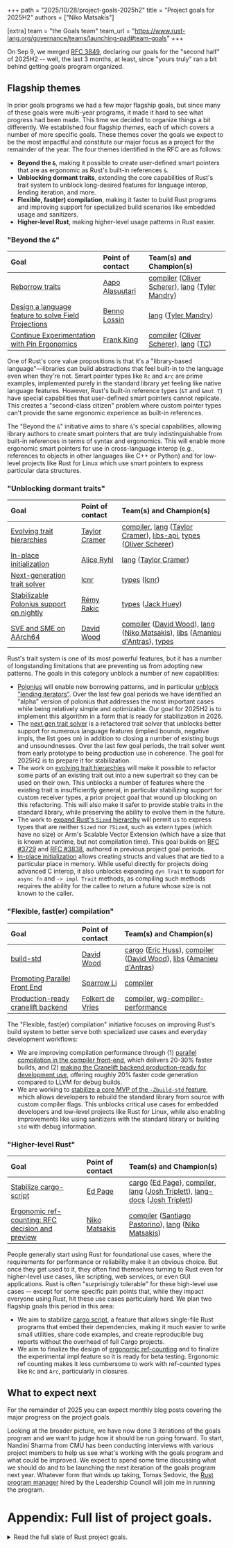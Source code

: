 +++
path = "2025/10/28/project-goals-2025h2"
title = "Project goals for 2025H2"
authors = ["Niko Matsakis"]

[extra]
team = "the Goals team"
team_url = "https://www.rust-lang.org/governance/teams/launching-pad#team-goals"
+++

On Sep 9, we merged [RFC 3849](https://github.com/rust-lang/rfcs/pull/3849), declaring our goals for the "second half" of 2025H2 -- well, the last 3 months, at least, since "yours truly" ran a bit behind getting goals program organized.

## Flagship themes

In prior goals programs we had a few major flagship goals, but since many of these goals were multi-year programs, it made it hard to see what progress had been made. This time we decided to organize things a bit differently. We established four flagship *themes*, each of which covers a number of more specific goals. These themes cover the goals we expect to be the most impactful and constitute our major focus as a project for the remainder of the year. The four themes identified in the RFC are as follows:

* **Beyond the `&`**, making it possible to create user-defined smart pointers that are as ergonomic as Rust's built-in references `&`.
* **Unblocking dormant traits**, extending the core capabilities of Rust's trait system to unblock long-desired features for language interop, lending iteration, and more.
* **Flexible, fast(er) compilation**, making it faster to build Rust programs and improving support for specialized build scenarios like embedded usage and sanitizers.
* **Higher-level Rust**, making higher-level usage patterns in Rust easier.

### "Beyond the `&`"

| Goal                                                                         | Point of contact | Team(s) and Champion(s)                      |
| :--                                                                          | :--          | :--                                          |
| [Reborrow traits](https://rust-lang.github.io/rust-project-goals/2025h2/autoreborrow-traits.html)                                    | [Aapo Alasuutari][]    | [compiler] ([Oliver Scherer][]), [lang] ([Tyler Mandry][])     |
| [Design a language feature to solve Field Projections](https://rust-lang.github.io/rust-project-goals/2025h2/field-projections.html) | [Benno Lossin][] | [lang] ([Tyler Mandry][])                            |
| [Continue Experimentation with Pin Ergonomics](https://rust-lang.github.io/rust-project-goals/2025h2/pin-ergonomics.html)            | [Frank King][]  | [compiler] ([Oliver Scherer][]), [lang] ([TC][]) |


One of Rust's core value propositions is that it's a "library-based language"—libraries can build abstractions that feel built-in to the language even when they're not. Smart pointer types like `Rc` and `Arc` are prime examples, implemented purely in the standard library yet feeling like native language features. However, Rust's built-in reference types (`&T` and `&mut T`) have special capabilities that user-defined smart pointers cannot replicate. This creates a "second-class citizen" problem where custom pointer types can't provide the same ergonomic experience as built-in references.

The "Beyond the `&`" initiative aims to share `&`'s special capabilities, allowing library authors to create smart pointers that are truly indistinguishable from built-in references in terms of syntax and ergonomics. This will enable more ergonomic smart pointers for use in cross-language interop (e.g., references to objects in other languages like C++ or Python) and for low-level projects like Rust for Linux which use smart pointers to express particular data structures.

### "Unblocking dormant traits"

| Goal                                                    | Point of contact | Team(s) and Champion(s)                                        |
| :--                                                     | :--       | :--                                                            |
| [Evolving trait hierarchies](https://rust-lang.github.io/rust-project-goals/2025h2/evolving-traits.html)        | [Taylor Cramer][] | [compiler], [lang] ([Taylor Cramer][]), [libs-api], [types] ([Oliver Scherer][]) |
| [In-place initialization](https://rust-lang.github.io/rust-project-goals/2025h2/in-place-initialization.html)   | [Alice Ryhl][] | [lang] ([Taylor Cramer][])                                             |
| [Next-generation trait solver](https://rust-lang.github.io/rust-project-goals/2025h2/next-solver.html)          | [lcnr][]     | [types] ([lcnr][])                                                |
| [Stabilizable Polonius support on nightly](https://rust-lang.github.io/rust-project-goals/2025h2/polonius.html) | [Rémy Rakic][]      | [types] ([Jack Huey][])                                            |
| [SVE and SME on AArch64](https://rust-lang.github.io/rust-project-goals/2025h2/scalable-vectors.html) | [David Wood][]       | [compiler] ([David Wood][]), [lang] ([Niko Matsakis][]), [libs] ([Amanieu d'Antras][]), [types]           |


Rust's trait system is one of its most powerful features, but it has a number of longstanding limitations that are preventing us from adopting new patterns. The goals in this category unblock a number of new capabilities:

* [Polonius](https://rust-lang.github.io/rust-project-goals/2025h2/./polonius.html) will enable new borrowing patterns, and in particular [unblock "lending iterators"](https://github.com/rust-lang/rust/issues/92985). Over the last few goal periods we have identified an "alpha" version of polonius that addresses the most important cases while being relatively simple and optimizable. Our goal for 2025H2 is to implement this algorithm in a form that is ready for stabilization in 2026.
* The [next gen trait solver](https://rust-lang.github.io/rust-project-goals/2025h2/./next-solver.html) is a refactored trait solver that unblocks better support for numerous language features (implied bounds, negative impls, the list goes on) in addition to closing a number of existing bugs and unsoundnesses. Over the last few goal periods, the trait solver went from early prototype to being production use in coherence. The goal for 2025H2 is to prepare it for stabilization.
* The work on [evolving trait hierarchies](https://rust-lang.github.io/rust-project-goals/2025h2/./evolving-traits.html) will make it possible to refactor some parts of an existing trait out into a new supertrait so they can be used on their own. This unblocks a number of features where the existing trait is insufficiently general, in particular stabilizing support for custom receiver types, a prior project goal that wound up blocking on this refactoring. This will also make it safer to provide stable traits in the standard library, while preserving the ability to evolve them in the future.
* The work to [expand Rust's `Sized` hierarchy](https://rust-lang.github.io/rust-project-goals/2025h2/./scalable-vectors.html) will permit us to express types that are neither `Sized` nor `?Sized`, such as extern types (which have no size) or Arm's Scalable Vector Extension (which have a size that is known at runtime, but not compilation time). This goal builds on [RFC #3729](https://github.com/rust-lang/rfcs/pull/3729) and [RFC #3838](https://github.com/rust-lang/rfcs/pull/3838), authored in previous project goal periods.
* [In-place initialization](https://rust-lang.github.io/rust-project-goals/2025h2/./in-place-initialization.html) allows creating structs and values that are tied to a particular place in memory. While useful directly for projects doing advanced C interop, it also unblocks expanding `dyn Trait` to support for `async fn` and `-> impl Trait` methods, as compiling such methods requires the ability for the callee to return a future whose size is not known to the caller.

### "Flexible, fast(er) compilation"

| Goal                                                                | Point of contact | Team(s) and Champion(s)                                      |
| :--                                                                 | :--         | :--                                                          |
| [build-std](https://rust-lang.github.io/rust-project-goals/2025h2/build-std.html)                                           | [David Wood][]  | [cargo] ([Eric Huss][]), [compiler] ([David Wood][]), [libs] ([Amanieu d'Antras][]) |
| [Promoting Parallel Front End](https://rust-lang.github.io/rust-project-goals/2025h2/parallel-front-end.html)               | [Sparrow Li][] | [compiler]                                                   |
| [Production-ready cranelift backend](https://rust-lang.github.io/rust-project-goals/2025h2/production-ready-cranelift.html) | [Folkert de Vries][] | [compiler], [wg-compiler-performance]                        |


The "Flexible, fast(er) compilation" initiative focuses on improving Rust's build system to better serve both specialized use cases and everyday development workflows:

* We are improving compilation performance through (1) [parallel compilation in the compiler front-end](https://rust-lang.github.io/rust-project-goals/2025h2/./parallel-front-end.html), which delivers 20-30% faster builds, and (2) [making the Cranelift backend production-ready for development use](https://rust-lang.github.io/rust-project-goals/2025h2/./production-ready-cranelift.html), offering roughly 20% faster code generation compared to LLVM for debug builds.
* We are working to [stabilize a core MVP of the `-Zbuild-std` feature](https://rust-lang.github.io/rust-project-goals/2025h2/./build-std.html), which allows developers to rebuild the standard library from source with custom compiler flags. This unblocks critical use cases for embedded developers and low-level projects like Rust for Linux, while also enabling improvements like using sanitizers with the standard library or building `std` with debug information.

### "Higher-level Rust"

| Goal                                                                | Point of contact | Team(s) and Champion(s)                                                           |
| :--                                                                 | :--           | :--                                                                               |
| [Stabilize cargo-script](https://rust-lang.github.io/rust-project-goals/2025h2/cargo-script.html)                           | [Ed Page][]        | [cargo] ([Ed Page][]), [compiler], [lang] ([Josh Triplett][]), [lang-docs] ([Josh Triplett][]) |
| [Ergonomic ref-counting: RFC decision and preview](https://rust-lang.github.io/rust-project-goals/2025h2/ergonomic-rc.html) | [Niko Matsakis][] | [compiler] ([Santiago Pastorino][]), [lang] ([Niko Matsakis][])                                  |


People generally start using Rust for foundational use cases, where the requirements for performance or reliability make it an obvious choice. But once they get used to it, they often find themselves turning to Rust even for higher-level use cases, like scripting, web services, or even GUI applications. Rust is often "surprisingly tolerable" for these high-level use cases -- except for some specific pain points that, while they impact everyone using Rust, hit these use cases particularly hard. We plan two flagship goals this period in this area:

* We aim to stabilize [cargo script](https://rust-lang.github.io/rust-project-goals/2025h2/./cargo-script.html), a feature that allows single-file Rust programs that embed their dependencies, making it much easier to write small utilities, share code examples, and create reproducible bug reports without the overhead of full Cargo projects.
* We aim to finalize the design of [ergonomic ref-counting](https://rust-lang.github.io/rust-project-goals/2025h2/./ergonomic-rc.html) and to finalize the experimental impl feature so it is ready for beta testing. Ergonomic ref counting makes it less cumbersome to work with ref-counted types like `Rc` and `Arc`, particularly in closures.

## What to expect next

For the remainder of 2025 you can expect monthly blog posts covering the major progress on the project goals.

Looking at the broader picture, we have now done 3 iterations of the goals program and we want to judge how it should be run going forward. To start, Nandini Sharma from CMU has been conducting interviews with various project members to help us see what's working with the goals program and what could be improved. We expect to spend some time discussing what we should do and to be launching the next iteration of the goals program next year. Whatever form that winds up taking, Tomas Sedovic, the [Rust program manager](https://blog.rust-lang.org/inside-rust/2025/06/30/program-management-update-2025-06/) hired by the Leadership Council will join me in running the program.

 # Appendix: Full list of project goals.

<details>
<summary>Read the full slate of Rust project goals.</summary>

The full slate of project goals are as follows. These goals all have identified points of contact who will drive the work forward as well as a viable work plan. 

**Invited goals.** Some goals of the goals below are "invited goals", meaning that for that goal to happen we need someone to step up and serve as a point of contact. To find the invited goals, look for the **"Help wanted"** badge in the table below. Invited goals have reserved capacity for teams and a mentor, so if you are someone looking to help Rust progress, they are a great way to get involved.

| Goal                                                                                                       | Point of contact | Team(s) and Champion(s)                                                               |
| :--                                                                                                        | :--              | :--                                                                                   |
| [Develop the capabilities to keep the FLS up to date](https://rust-lang.github.io/rust-project-goals/2025h2/FLS-up-to-date-capabilities.html)                      | [Pete LeVasseur][]      | [bootstrap] ([Jakub Beránek][]), [lang] ([Niko Matsakis][]), [opsem], [spec] ([Pete LeVasseur][]), [types] |
| [Getting Rust for Linux into stable Rust: compiler features](https://rust-lang.github.io/rust-project-goals/2025h2/Rust-for-Linux-compiler.html)                   | [Tomas Sedovic][]    | [compiler] ([Wesley Wiser][])                                                             |
| [Getting Rust for Linux into stable Rust: language features](https://rust-lang.github.io/rust-project-goals/2025h2/Rust-for-Linux-language.html)                   | [Tomas Sedovic][]    | [lang] ([Josh Triplett][]), [lang-docs] ([TC][])                                    |
| [Borrow checking in a-mir-formality](https://rust-lang.github.io/rust-project-goals/2025h2/a-mir-formality.html)                                                   | [Niko Matsakis][]    | [types] ([Niko Matsakis][])                                                               |
| [Reborrow traits](https://rust-lang.github.io/rust-project-goals/2025h2/autoreborrow-traits.html)                                                                  | [Aapo Alasuutari][]        | [compiler] ([Oliver Scherer][]), [lang] ([Tyler Mandry][])                                              |
| [build-std](https://rust-lang.github.io/rust-project-goals/2025h2/build-std.html)                                                                                  | [David Wood][]       | [cargo] ([Eric Huss][]), [compiler] ([David Wood][]), [libs] ([Amanieu d'Antras][])                          |
| [Prototype Cargo build analysis](https://rust-lang.github.io/rust-project-goals/2025h2/cargo-build-analysis.html)                                                  | [Weihang Lo][]       | [cargo] ([Weihang Lo][])                                                                  |
| [Rework Cargo Build Dir Layout](https://rust-lang.github.io/rust-project-goals/2025h2/cargo-build-dir-layout.html)                                                 | [Ross Sullivan][]     | [cargo] ([Weihang Lo][])                                                                  |
| [Prototype a new set of Cargo "plumbing" commands](https://rust-lang.github.io/rust-project-goals/2025h2/cargo-plumbing.html)                                      | ![Help Wanted][] | [cargo]                                                                               |
| [Stabilize cargo-script](https://rust-lang.github.io/rust-project-goals/2025h2/cargo-script.html)                                                                  | [Ed Page][]           | [cargo] ([Ed Page][]), [compiler], [lang] ([Josh Triplett][]), [lang-docs] ([Josh Triplett][])     |
| [Continue resolving `cargo-semver-checks` blockers for merging into cargo](https://rust-lang.github.io/rust-project-goals/2025h2/cargo-semver-checks.html)         | [Predrag Gruevski][]      | [cargo] ([Ed Page][]), [rustdoc] ([Alona Enraght-Moony][])                                          |
| [Emit Retags in Codegen](https://rust-lang.github.io/rust-project-goals/2025h2/codegen_retags.html)                                                                | [Ian McCormack][]        | [compiler] ([Ralf Jung][]), [opsem] ([Ralf Jung][])                                           |
| [Comprehensive niche checks for Rust](https://rust-lang.github.io/rust-project-goals/2025h2/comprehensive-niche-checks.html)                                       | [Bastian Kersting][]          | [compiler] ([Ben Kimock][]), [opsem] ([Ben Kimock][])                                           |
| [Const Generics](https://rust-lang.github.io/rust-project-goals/2025h2/const-generics.html)                                                                        | [Boxy][]         | [lang] ([Niko Matsakis][])                                                                |
| [Ergonomic ref-counting: RFC decision and preview](https://rust-lang.github.io/rust-project-goals/2025h2/ergonomic-rc.html)                                        | [Niko Matsakis][]    | [compiler] ([Santiago Pastorino][]), [lang] ([Niko Matsakis][])                                      |
| [Evolving trait hierarchies](https://rust-lang.github.io/rust-project-goals/2025h2/evolving-traits.html)                                                           | [Taylor Cramer][]        | [compiler], [lang] ([Taylor Cramer][]), [libs-api], [types] ([Oliver Scherer][])                        |
| [Design a language feature to solve Field Projections](https://rust-lang.github.io/rust-project-goals/2025h2/field-projections.html)                               | [Benno Lossin][]     | [lang] ([Tyler Mandry][])                                                                     |
| [Finish the std::offload module](https://rust-lang.github.io/rust-project-goals/2025h2/finishing-gpu-offload.html)                                                 | [Manuel Drehwald][]          | [compiler] ([Manuel Drehwald][]), [lang] ([TC][])                                           |
| [Run more tests for GCC backend in the Rust's CI](https://rust-lang.github.io/rust-project-goals/2025h2/gcc-backend-tests.html)                                    | [Guillaume Gomez][]  | [compiler] ([Wesley Wiser][]), [infra] ([Marco Ieni][])                                       |
| [In-place initialization](https://rust-lang.github.io/rust-project-goals/2025h2/in-place-initialization.html)                                                      | [Alice Ryhl][]        | [lang] ([Taylor Cramer][])                                                                    |
| [C++/Rust Interop Problem Space Mapping](https://rust-lang.github.io/rust-project-goals/2025h2/interop-problem-map.html)                                           | [Jon Bauman][]         | [compiler] ([Oliver Scherer][]), [lang] ([Tyler Mandry][]), [libs] ([David Tolnay][]), [opsem]                  |
| [Finish the libtest json output experiment](https://rust-lang.github.io/rust-project-goals/2025h2/libtest-json.html)                                               | [Ed Page][]           | [cargo] ([Ed Page][]), [libs-api], [testing-devex]                                         |
| [MIR move elimination](https://rust-lang.github.io/rust-project-goals/2025h2/mir-move-elimination.html)                                                            | [Amanieu d'Antras][]         | [compiler], [lang] ([Amanieu d'Antras][]), [opsem], [wg-mir-opt]                                  |
| [Next-generation trait solver](https://rust-lang.github.io/rust-project-goals/2025h2/next-solver.html)                                                             | [lcnr][]            | [types] ([lcnr][])                                                                       |
| [Implement Open API Namespace Support](https://rust-lang.github.io/rust-project-goals/2025h2/open-namespaces.html)                                                 | ![Help Wanted][] | [cargo] ([Ed Page][]), [compiler] ([b-naber][]), [crates-io] ([Carol Nichols][])                 |
| [Promoting Parallel Front End](https://rust-lang.github.io/rust-project-goals/2025h2/parallel-front-end.html)                                                      | [Sparrow Li][]      | [compiler]                                                                            |
| [Continue Experimentation with Pin Ergonomics](https://rust-lang.github.io/rust-project-goals/2025h2/pin-ergonomics.html)                                          | [Frank King][]      | [compiler] ([Oliver Scherer][]), [lang] ([TC][])                                          |
| [Stabilizable Polonius support on nightly](https://rust-lang.github.io/rust-project-goals/2025h2/polonius.html)                                                    | [Rémy Rakic][]             | [types] ([Jack Huey][])                                                                   |
| [Production-ready cranelift backend](https://rust-lang.github.io/rust-project-goals/2025h2/production-ready-cranelift.html)                                        | [Folkert de Vries][]      | [compiler], [wg-compiler-performance]                                                 |
| [Stabilize public/private dependencies](https://rust-lang.github.io/rust-project-goals/2025h2/pub-priv.html)                                                       | ![Help Wanted][] | [cargo] ([Ed Page][]), [compiler]                                                          |
| [Expand the Rust Reference to specify more aspects of the Rust language](https://rust-lang.github.io/rust-project-goals/2025h2/reference-expansion.html)           | [Josh Triplett][]    | [lang-docs] ([Josh Triplett][]), [spec] ([Josh Triplett][])                                   |
| [reflection and comptime](https://rust-lang.github.io/rust-project-goals/2025h2/reflection-and-comptime.html)                                                      | [Oliver Scherer][]         | [compiler] ([Oliver Scherer][]), [lang] ([Scott McMurray][]), [libs] ([Josh Triplett][])                     |
| [Relink don't Rebuild](https://rust-lang.github.io/rust-project-goals/2025h2/relink-dont-rebuild.html)                                                             | [Jane Lusby][]           | [cargo], [compiler]                                                                   |
| [Rust Vision Document](https://rust-lang.github.io/rust-project-goals/2025h2/rust-vision-doc.html)                                                                 | [Niko Matsakis][]    | [leadership-council]                                                                  |
| [rustc-perf improvements](https://rust-lang.github.io/rust-project-goals/2025h2/rustc-perf-improvements.html)                                                      | [James][]    | [compiler], [infra]                                                                   |
| [Stabilize rustdoc `doc_cfg` feature](https://rust-lang.github.io/rust-project-goals/2025h2/rustdoc-doc-cfg.html)                                                  | [Guillaume Gomez][]  | [rustdoc] ([Guillaume Gomez][])                                                           |
| [Add a team charter for rustdoc team](https://rust-lang.github.io/rust-project-goals/2025h2/rustdoc-team-charter.html)                                             | [Guillaume Gomez][]  | [rustdoc] ([Guillaume Gomez][])                                                           |
| [SVE and SME on AArch64](https://rust-lang.github.io/rust-project-goals/2025h2/scalable-vectors.html)                                                              | [David Wood][]       | [compiler] ([David Wood][]), [lang] ([Niko Matsakis][]), [libs] ([Amanieu d'Antras][]), [types]           |
| [Rust Stabilization of MemorySanitizer and ThreadSanitizer Support](https://rust-lang.github.io/rust-project-goals/2025h2/stabilization-of-sanitizer-support.html) | [Jakob Koschel][]       | [bootstrap], [compiler], [infra], [project-exploit-mitigations]                       |
| [Type System Documentation](https://rust-lang.github.io/rust-project-goals/2025h2/typesystem-docs.html)                                                            | [Boxy][]         | [types] ([Boxy][])                                                                    |
| [Unsafe Fields](https://rust-lang.github.io/rust-project-goals/2025h2/unsafe-fields.html)                                                                          | [Jack Wrenn][]         | [compiler] ([Jack Wrenn][]), [lang] ([Scott McMurray][])                                             |

</details>

<!-- Github usernames -->

[all]: https://www.rust-lang.org/governance/teams
[alumni]: https://www.rust-lang.org/governance/teams
[android]: https://www.rust-lang.org/governance/teams
[apple]: https://www.rust-lang.org/governance/teams
[arewewebyet]: https://www.rust-lang.org/governance/teams
[arm]: https://www.rust-lang.org/governance/teams
[arm-maintainers]: https://www.rust-lang.org/governance/teams
[book]: https://github.com/rust-lang/book
[bootstrap]: https://github.com/rust-lang/rust
[cargo]: https://github.com/rust-lang/cargo
[clippy]: https://github.com/rust-lang/rust-clippy
[clippy-contributors]: https://github.com/rust-lang/rust-clippy
[cloud-compute]: https://www.rust-lang.org/governance/teams
[codegen-c-maintainers]: https://github.com/rust-lang/rustc_codegen_c
[community]: https://github.com/rust-community/team
[community-content]: https://github.com/rust-community/content-team
[community-events]: https://github.com/rust-community/events-team
[community-localization]: https://github.com/rust-lang/community-localization
[community-rustbridge]: https://github.com/rustbridge/team
[community-survey]: https://github.com/rust-lang/surveys
[compiler]: http://github.com/rust-lang/compiler-team
[compiler-fcp]: http://github.com/rust-lang/compiler-team
[compiler-ops]: https://www.rust-lang.org/governance/teams
[content]: https://github.com/rust-lang/content-team
[cookbook]: https://github.com/rust-lang-nursery/rust-cookbook/
[council-librarians]: https://www.rust-lang.org/governance/teams
[crate-maintainers]: https://www.rust-lang.org/governance/teams
[crates-io]: https://github.com/rust-lang/crates.io
[crates-io-admins]: https://www.rust-lang.org/governance/teams
[crates-io-infra-admins]: https://www.rust-lang.org/governance/teams
[crates-io-on-call]: https://www.rust-lang.org/governance/teams
[devtools]: https://github.com/rust-dev-tools/dev-tools-team
[docker]: https://github.com/rust-lang/docker-rust/
[docs-rs]: https://github.com/rust-lang/docs.rs
[docs-rs-reviewers]: https://github.com/rust-lang/docs.rs
[edition]: http://github.com/rust-lang/edition-team
[emacs]: https://www.rust-lang.org/governance/teams
[emscripten]: https://www.rust-lang.org/governance/teams
[expect-test]: https://www.rust-lang.org/governance/teams
[foundation-board-project-directors]: https://www.rust-lang.org/governance/teams
[foundation-email-redirects]: https://www.rust-lang.org/governance/teams
[fuchsia]: https://www.rust-lang.org/governance/teams
[goal-owners]: https://www.rust-lang.org/governance/teams
[goals]: https://github.com/rust-lang/rust-project-goals
[gsoc-contributors]: https://www.rust-lang.org/governance/teams
[hiring]: https://www.rust-lang.org/governance/teams
[infra]: https://github.com/rust-lang/infra-team
[infra-admins]: https://www.rust-lang.org/governance/teams
[infra-bors]: https://github.com/rust-lang/bors
[inside-rust-reviewers]: https://www.rust-lang.org/governance/teams
[lang]: http://github.com/rust-lang/lang-team
[lang-advisors]: https://www.rust-lang.org/governance/teams
[lang-docs]: https://www.rust-lang.org/governance/teams
[lang-ops]: https://www.rust-lang.org/governance/teams
[launching-pad]: https://www.rust-lang.org/governance/teams
[leadership-council]: https://github.com/rust-lang/leadership-council
[leads]: https://www.rust-lang.org/governance/teams
[libs]: https://github.com/rust-lang/libs-team
[libs-api]: https://www.rust-lang.org/governance/teams
[libs-contributors]: https://www.rust-lang.org/governance/teams
[loongarch]: https://www.rust-lang.org/governance/teams
[mentors]: https://www.rust-lang.org/governance/teams
[mentorship]: https://www.rust-lang.org/governance/teams
[miri]: https://github.com/rust-lang/miri
[mods]: https://github.com/rust-lang/moderation-team
[mods-discourse]: https://www.rust-lang.org/governance/teams
[mods-venue]: https://www.rust-lang.org/governance/teams
[opsem]: https://github.com/rust-lang/opsem-team
[ospp]: https://www.rust-lang.org/governance/teams
[ospp-contributors]: https://www.rust-lang.org/governance/teams
[project-async-crashdump-debugging]: https://github.com/rust-lang/async-crashdump-debugging-initiative
[project-const-generics]: https://github.com/rust-lang/project-const-generics
[project-const-traits]: https://github.com/rust-lang/project-const-traits
[project-dyn-upcasting]: https://github.com/rust-lang/dyn-upcasting-coercion-initiative
[project-exploit-mitigations]: https://github.com/rust-lang/project-exploit-mitigations
[project-generic-associated-types]: https://github.com/rust-lang/generic-associated-types-initiative
[project-goal-reference-expansion]: https://www.rust-lang.org/governance/teams
[project-group-leads]: https://www.rust-lang.org/governance/teams
[project-impl-trait]: https://github.com/rust-lang/impl-trait-initiative
[project-keyword-generics]: https://github.com/rust-lang/keyword-generics-initiative
[project-negative-impls]: https://github.com/rust-lang/negative-impls-initiative
[project-portable-simd]: https://www.rust-lang.org/governance/teams
[project-stable-mir]: https://github.com/rust-lang/project-stable-mir
[project-trait-system-refactor]: https://github.com/rust-lang/types-team
[project-vision-doc-2025]: https://github.com/rust-lang/vision-doc-2025
[regex]: https://github.com/rust-lang/regex
[release]: https://github.com/rust-lang/release-team
[release-publishers]: https://github.com/rust-lang/release-team
[relnotes-interest-group]: https://www.rust-lang.org/governance/teams
[risc-v]: https://www.rust-lang.org/governance/teams
[rust-analyzer]: https://github.com/rust-lang/rust-analyzer
[rust-analyzer-contributors]: https://github.com/rust-lang/rust-analyzer
[rust-by-example]: https://github.com/rust-lang/rust-by-example
[rust-for-linux]: https://www.rust-lang.org/governance/teams
[rustconf-emails]: https://www.rust-lang.org/governance/teams
[rustdoc]: https://github.com/rust-lang/rust
[rustdoc-frontend]: https://www.rust-lang.org/governance/teams
[rustfmt]: https://github.com/rust-lang/rustfmt
[rustlings]: https://github.com/rust-lang/rustlings/
[rustup]: https://github.com/rust-lang/rustup
[social-media]: https://www.rust-lang.org/governance/teams
[spec]: https://github.com/rust-lang/spec
[spec-contributors]: https://github.com/rust-lang/spec
[style]: https://github.com/rust-lang/style-team
[team-repo-admins]: https://www.rust-lang.org/governance/teams
[testing-devex]: https://www.rust-lang.org/governance/teams
[triagebot]: https://github.com/rust-lang/triagebot
[twir]: https://github.com/rust-lang/this-week-in-rust
[twir-reviewers]: https://github.com/rust-lang/this-week-in-rust
[types]: https://github.com/rust-lang/types-team
[types-fcp]: https://github.com/rust-lang/types-team
[vim]: https://www.rust-lang.org/governance/teams
[wasi]: https://www.rust-lang.org/governance/teams
[wasm]: https://www.rust-lang.org/governance/teams
[web-presence]: https://www.rust-lang.org/governance/teams
[website]: https://github.com/rust-lang/www.rust-lang.org/
[wg-allocators]: https://github.com/rust-lang/wg-allocators
[wg-async]: https://github.com/rust-lang/wg-async
[wg-bindgen]: https://github.com/rust-lang/rust-bindgen
[wg-cli]: https://www.rust-lang.org/governance/teams
[wg-compiler-performance]: https://github.com/rust-lang/rustc-perf
[wg-const-eval]: https://github.com/rust-lang/const-eval
[wg-diagnostics]: https://forge.rust-lang.org/compiler/working-areas.html
[wg-embedded]: https://github.com/rust-embedded/wg
[wg-embedded-arm]: https://www.rust-lang.org/governance/teams
[wg-embedded-core]: https://www.rust-lang.org/governance/teams
[wg-embedded-hal]: https://www.rust-lang.org/governance/teams
[wg-embedded-infra]: https://www.rust-lang.org/governance/teams
[wg-embedded-libs]: https://www.rust-lang.org/governance/teams
[wg-embedded-linux]: https://www.rust-lang.org/governance/teams
[wg-embedded-msp430]: https://www.rust-lang.org/governance/teams
[wg-embedded-resources]: https://www.rust-lang.org/governance/teams
[wg-embedded-riscv]: https://www.rust-lang.org/governance/teams
[wg-embedded-tools]: https://www.rust-lang.org/governance/teams
[wg-embedded-triage]: https://www.rust-lang.org/governance/teams
[wg-ffi-unwind]: https://github.com/rust-lang/project-ffi-unwind
[wg-gamedev]: https://github.com/rust-gamedev
[wg-gcc-backend]: https://github.com/rust-lang/rustc_codegen_gcc
[wg-inline-asm]: https://github.com/rust-lang/project-inline-asm
[wg-leads]: https://www.rust-lang.org/governance/teams
[wg-llvm]: https://forge.rust-lang.org/compiler/working-areas.html
[wg-macros]: https://github.com/rust-lang/wg-macros
[wg-mir-opt]: https://forge.rust-lang.org/compiler/working-areas.html
[wg-parallel-rustc]: https://forge.rust-lang.org/compiler/working-areas.html
[wg-polonius]: https://forge.rust-lang.org/compiler/working-areas.html
[wg-rustc-dev-guide]: https://forge.rust-lang.org/compiler/working-areas.html
[wg-safe-transmute]: https://github.com/rust-lang/project-safe-transmute
[wg-secure-code]: https://github.com/rust-secure-code/wg
[wg-security-response]: https://github.com/rust-lang/wg-security-response
[wg-triage]: https://www.rust-lang.org/governance/teams
[windows]: https://www.rust-lang.org/governance/teams


[Bastian Kersting]: https://github.com/1c3t3a
[Amanieu d'Antras]: https://github.com/Amanieu
[Benno Lossin]: https://github.com/BennoLossin
[Boxy]: https://github.com/BoxyUwU
[Alice Ryhl]: https://github.com/Darksonn
[Guillaume Gomez]: https://github.com/GuillaumeGomez
[James]: https://github.com/Jamesbarford
[Pete LeVasseur]: https://github.com/PLeVasseur
[Ralf Jung]: https://github.com/RalfJung
[Sparrow Li]: https://github.com/SparrowLii
[Wesley Wiser]: https://github.com/WesleyWiser
[Manuel Drehwald]: https://github.com/ZuseZ4
[Aapo Alasuutari]: https://github.com/aapoalas
[Alona Enraght-Moony]: https://github.com/adotinthevoid
[b-naber]: https://github.com/b-naber
[Jon Bauman]: https://github.com/baumanj
[Boxy]: https://github.com/boxyuwu
[Carol Nichols]: https://github.com/carols10cents
[Taylor Cramer]: https://github.com/cramertj
[David Wood]: https://github.com/davidtwco
[Ding Xiang Fei]: https://github.com/dingxiangfei2009
[David Tolnay]: https://github.com/dtolnay
[Eric Huss]: https://github.com/ehuss
[Ed Page]: https://github.com/epage
[Folkert de Vries]: https://github.com/folkertdev
[Frank King]: https://github.com/frank-king
[Ian McCormack]: https://github.com/icmccorm
[Jack Huey]: https://github.com/jackh726
[Jakob Koschel]: https://github.com/jakos-sec
[Josh Triplett]: https://github.com/joshtriplett
[Jack Wrenn]: https://github.com/jswrenn
[Jakub Beránek]: https://github.com/kobzol
[lcnr]: https://github.com/lcnr
[Rémy Rakic]: https://github.com/lqd
[Marco Ieni]: https://github.com/marcoieni
[Niko Matsakis]: https://github.com/nikomatsakis
[Predrag Gruevski]: https://github.com/obi1kenobi
[Oliver Scherer]: https://github.com/oli-obk
[Vadim Petrochenkov]: https://github.com/petrochenkov
[Ross Sullivan]: https://github.com/ranger-ross
[Ben Kimock]: https://github.com/saethlin
[Scott McMurray]: https://github.com/scottmcm
[Santiago Pastorino]: https://github.com/spastorino
[Tyler Mandry]: https://github.com/tmandry
[Tomas Sedovic]: https://github.com/tomassedovic
[TC]: https://github.com/traviscross
[Weihang Lo]: https://github.com/weihanglo
[Jane Lusby]: https://github.com/yaahc


[Complete]: https://img.shields.io/badge/Complete-green
[Help wanted]: https://img.shields.io/badge/Help%20wanted-yellow
[Not funded]: https://img.shields.io/badge/Not%20yet%20funded-red
[TBD]: https://img.shields.io/badge/TBD-red
[Team]: https://img.shields.io/badge/Team%20ask-red

